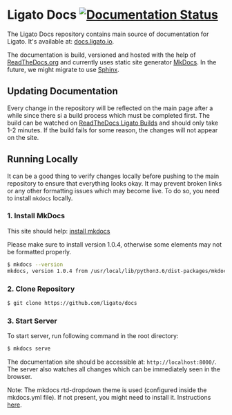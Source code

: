 # Ligato Docs [![Documentation Status](https://readthedocs.org/projects/ligato/badge/?version=latest)](https://docs.ligato.io/en/latest/?badge=latest)

The Ligato Docs repository contains main source of documentation for Ligato. It's available at: [docs.ligato.io](https://docs.ligato.io/).

The documentation is build, versioned and hosted with the help of [ReadTheDocs.org](https://readthedocs.org/) and currently uses static site generator [MkDocs](https://www.mkdocs.org/). In the future, we might migrate to use [Sphinx](http://www.sphinx-doc.org/en/master/).

## Updating Documentation

Every change in the repository will be reflected on the main page after a while since there si a build process which must be completed first. The build can be watched on [ReadTheDocs Ligato Builds](https://readthedocs.org/projects/ligato/builds/) and should only take 1-2 minutes. If the build fails for some reason, the changes will not appear on the site.

## Running Locally

It can be a good thing to verify changes locally before pushing to the main repository to ensure that everything looks okay. It may prevent broken links or any other formatting issues which may become live. To do so, you need to install `mkdocs` locally.

### 1. Install MkDocs

This site should help: [install mkdocs](https://www.mkdocs.org/#installation)

Please make sure to install version 1.0.4, otherwise some elements may not be formatted properly.

```bash
$ mkdocs --version
mkdocs, version 1.0.4 from /usr/local/lib/python3.6/dist-packages/mkdocs (Python 3.6)
```

### 2. Clone Repository

```bash
$ git clone https://github.com/ligato/docs
``` 

### 3. Start Server

To start server, run following command in the root directory:

```bash
$ mkdocs serve
```

The documentation site should be accessible at: `http://localhost:8000/`. The server also watches all changes which can be immediately seen in the browser.

Note: The mkdocs rtd-dropdown theme is used (configured inside the mkdocs.yml file). If not present, you might need to install it. Instructions [here](https://github.com/cjsheets/mkdocs-rtd-dropdown).
